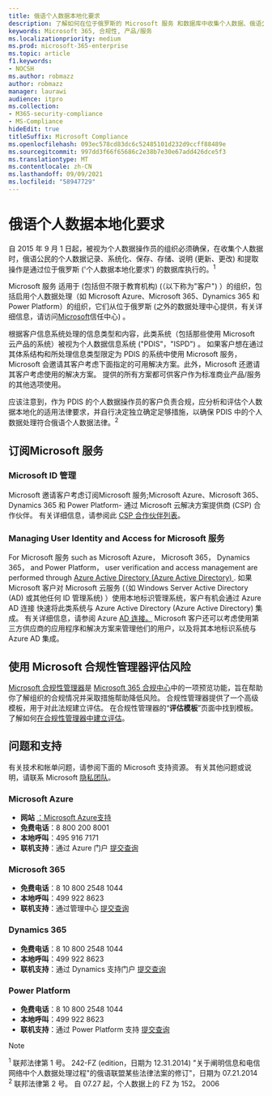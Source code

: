 ```yaml
---
title: 俄语个人数据本地化要求
description: 了解如何在位于俄罗斯的 Microsoft 服务 和数据库中收集个人数据、俄语公民的个人数据记录、系统化、保存、存储、说明和提取。
keywords: Microsoft 365, 合规性, 产品/服务
ms.localizationpriority: medium
ms.prod: microsoft-365-enterprise
ms.topic: article
f1.keywords:
- NOCSH
ms.author: robmazz
author: robmazz
manager: laurawi
audience: itpro
ms.collection:
- M365-security-compliance
- MS-Compliance
hideEdit: true
titleSuffix: Microsoft Compliance
ms.openlocfilehash: 093ec578cd83dc6c52485101d232d9ccff88489e
ms.sourcegitcommit: 997dd3f66f65686c2e38b7e30e67add426dce5f3
ms.translationtype: MT
ms.contentlocale: zh-CN
ms.lasthandoff: 09/09/2021
ms.locfileid: "58947729"
---
```

# <a name="russian-personal-data-localization-requirements"></a>俄语个人数据本地化要求

自 2015 年 9 月 1 日起，被视为个人数据操作员的组织必须确保，在收集个人数据时，俄语公民的个人数据记录、系统化、保存、存储、说明 (更新、更改) 和提取操作是通过位于俄罗斯 ('个人数据本地化要求') 的数据库执行的。<sup>1</sup>

Microsoft 服务 适用于 (包括但不限于教育机构)  (（以下称为"客户") ）的组织，包括启用个人数据处理（如 Microsoft Azure、Microsoft 365、Dynamics 365 和 Power Platform）的组织，它们从位于俄罗斯 (之外的数据处理中心提供，有关详细信息，请访问[Microsoft](https://www.microsoft.com/trust-center)信任中心) 。

根据客户信息系统处理的信息类型和内容，此类系统（包括那些使用 Microsoft 云产品的系统）被视为个人数据信息系统 ("PDIS"，"ISPD") 。 如果客户想在通过其体系结构和所处理信息类型限定为 PDIS 的系统中使用 Microsoft 服务，Microsoft 会邀请其客户考虑下面指定的可用解决方案。此外，Microsoft 还邀请其客户考虑使用的解决方案。 提供的所有方案都可供客户作为标准商业产品/服务的其他选项使用。

应该注意到，作为 PDIS 的个人数据操作员的客户负责合规，应分析和评估个人数据本地化的适用法律要求，并自行决定独立确定足够措施，以确保 PDIS 中的个人数据处理符合俄语个人数据法律。<sup>2</sup>

## <a name="subscribing-to-microsoft-services"></a>订阅Microsoft 服务

### <a name="microsoft-id-management"></a>Microsoft ID 管理

Microsoft 邀请客户考虑订阅Microsoft 服务;Microsoft Azure、Microsoft 365、Dynamics 365 和 Power Platform- 通过 Microsoft 云解决方案提供商 (CSP) 合作伙伴。 有关详细信息，请参阅此 [CSP 合作伙伴列表](https://pinpoint.microsoft.com/search?type=services&campaign=691)。

### <a name="managing-user-identity-and-access-for-microsoft-services"></a>Managing User Identity and Access for Microsoft 服务

For Microsoft 服务 such as Microsoft Azure， Microsoft 365， Dynamics 365， and Power Platform， user verification and access management are performed through [Azure Active Directory (Azure Active Directory) ](https://azure.microsoft.com/services/active-directory/). 如果 Microsoft 客户对 Microsoft 云服务 (（如 Windows Server Active Directory (AD) 或其他任何 ID 管理系统) ）使用本地标识管理系统，客户有机会通过 Azure AD 连接 快速将此类系统与 Azure Active Directory (Azure Active Directory) 集成。 有关详细信息，请参阅 Azure [AD 连接。](/azure/active-directory/cloud-provisioning/) Microsoft 客户还可以考虑使用第三方供应商的应用程序和解决方案来管理他们的用户，以及将其本地标识系统与 Azure AD 集成。

## <a name="use-microsoft-compliance-manager-to-assess-your-risk"></a>使用 Microsoft 合规性管理器评估风险

[Microsoft 合规性管理器](/microsoft-365/compliance/compliance-manager)是 [Microsoft 365 合规中心](/microsoft-365/compliance/microsoft-365-compliance-center)中的一项预览功能，旨在帮助你了解组织的合规情况并采取措施帮助降低风险。 合规性管理器提供了一个高级模板，用于对此法规建立评估。 在合规性管理器的“**评估模板**”页面中找到模板。 了解如何[在合规性管理器中建立评估](/microsoft-365/compliance/compliance-manager-assessments)。

## <a name="questions-and-support"></a>问题和支持

有关技术和帐单问题，请参阅下面的 Microsoft 支持资源。 有关其他问题或说明，请联系 Microsoft [隐私团队](https://support.microsoft.com/gp/privacy-page)。

### <a name="microsoft-azure"></a>Microsoft Azure

- **网站** [：Microsoft Azure支持](https://aka.ms/GetAzureSupport)
- **免费电话**：8 800 200 8001
- **本地呼叫**：495 916 7171
- **联机支持**：通过 Azure 门户 [提交查询](https://portal.azure.com)

### <a name="microsoft-365"></a>Microsoft 365

- **免费电话**：8 10 800 2548 1044
- **本地呼叫**：499 922 8623
- **联机支持**：通过管理中心 [提交查询](https://portal.office.com/)

### <a name="dynamics-365"></a>Dynamics 365

- **免费电话**：8 10 800 2548 1044
- **本地呼叫**：499 922 8623
- **联机支持**：通过 Dynamics 支持门户 [提交查询](https://dynamics.microsoft.com/support/)

### <a name="power-platform"></a>Power Platform

- **免费电话**：8 10 800 2548 1044
- **本地呼叫**：499 922 8623
- **联机支持**：通过 Power Platform 支持 [提交查询](/power-platform/admin/get-help-support)

> [!NOTE]
> <sup>1</sup> 联邦法律第 1 号。 242-FZ (edition，日期为 12.31.2014) "关于阐明信息和电信网络中个人数据处理过程"的俄语联盟某些法律法案的修订"，日期为 07.21.2014 <br>
> <sup>2</sup> 联邦法律第 2 号。 自 07.27 起，个人数据上的 FZ 为 152。 2006<br>
